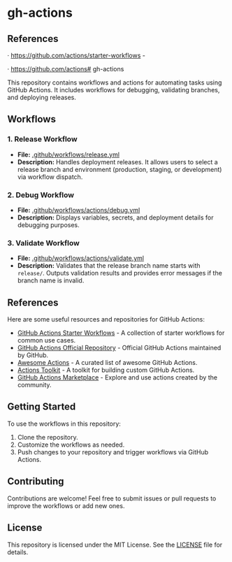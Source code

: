 # gh-actions

## References

· https://github.com/actions/starter-workflows - 

· https://github.com/actions# gh-actions

This repository contains workflows and actions for automating tasks using GitHub Actions. It includes workflows for debugging, validating branches, and deploying releases.

## Workflows

### 1. **Release Workflow**
- **File:** [.github/workflows/release.yml](.github/workflows/release.yml)
- **Description:** Handles deployment releases. It allows users to select a release branch and environment (production, staging, or development) via workflow dispatch.

### 2. **Debug Workflow**
- **File:** [.github/workflows/actions/debug.yml](.github/workflows/actions/debug.yml)
- **Description:** Displays variables, secrets, and deployment details for debugging purposes.

### 3. **Validate Workflow**
- **File:** [.github/workflows/actions/validate.yml](.github/workflows/actions/validate.yml)
- **Description:** Validates that the release branch name starts with `release/`. Outputs validation results and provides error messages if the branch name is invalid.

## References

Here are some useful resources and repositories for GitHub Actions:

- [GitHub Actions Starter Workflows](https://github.com/actions/starter-workflows) - A collection of starter workflows for common use cases.
- [GitHub Actions Official Repository](https://github.com/actions) - Official GitHub Actions maintained by GitHub.
- [Awesome Actions](https://github.com/sdras/awesome-actions) - A curated list of awesome GitHub Actions.
- [Actions Toolkit](https://github.com/actions/toolkit) - A toolkit for building custom GitHub Actions.
- [GitHub Actions Marketplace](https://github.com/marketplace?type=actions) - Explore and use actions created by the community.

## Getting Started

To use the workflows in this repository:
1. Clone the repository.
2. Customize the workflows as needed.
3. Push changes to your repository and trigger workflows via GitHub Actions.

## Contributing

Contributions are welcome! Feel free to submit issues or pull requests to improve the workflows or add new ones.

## License

This repository is licensed under the MIT License. See the [LICENSE](LICENSE) file for details.
